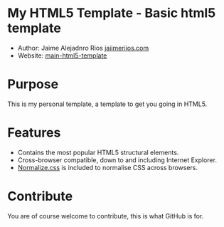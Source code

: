 My HTML5 Template - Basic html5 template
===================================================

- Author: Jaime Alejadnro Rios [jaiimeriios.com](http://jaiimeriios.com/)
- Website: [main-html5-template](https://github.com/jaiimeriios/main-html5-template)

Purpose
=======
This is my personal template, a template to get you going in HTML5.

Features
========
- Contains the most popular HTML5 structural elements.
- Cross-browser compatible, down to and including Internet Explorer.
- [Normalize.css](http://necolas.github.com/normalize.css/) is included to normalise CSS across browsers.

Contribute
==========
You are of course welcome to contribute, this is what GitHub is for.
